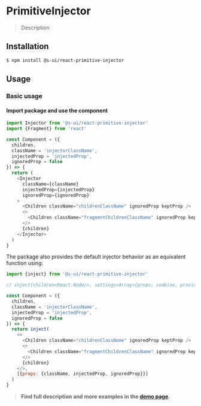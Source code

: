 # PrimitiveInjector

> Description

<!-- ![](./assets/preview.png) -->

## Installation

```sh
$ npm install @s-ui/react-primitive-injector
```

## Usage

### Basic usage

#### Import package and use the component

```js
import Injector from '@s-ui/react-primitive-injector'
import {Fragment} from 'react'

const Component = ({
  children,
  className = 'injectorClassName',
  injectedProp = 'injectedProp',
  ignoredProp = false
}) => {
  return (
    <Injector
      className={className}
      injectedProp={injectedProp}
      ignoredProp={ignoredProp}
    >
      <Children className="childrenClassName" ignoredProp keptProp />
      <>
        <Children className="fragmentChildrenClassName" ignoredProp keptProp />
      </>
      {children}
    </Injector>
  )
}
```

The package also provides the default injector behavior as an equivalent function using:

```js
import {inject} from '@s-ui/react-primitive-injector'

// inject(children<React.Node/>, settings<Array>{props, combine, proviso}</Array)

const Component = ({
  children,
  className = 'injectorClassName',
  injectedProp = 'injectedProp',
  ignoredProp = false
}) => {
  return inject(
    <>
      <Children className="childrenClassName" ignoredProp keptProp />
      <>
        <Children className="fragmentChildrenClassName" ignoredProp keptProp />
      </>
      {children}
    </>,
    [{props: {className, injectedProp, ignoredProp}}]
  )
}
```

> **Find full description and more examples in the [demo page](#).**

